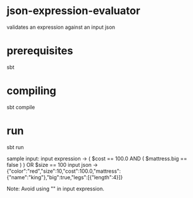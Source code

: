 # json-expression-evaluator
validates an expression against an input json

# prerequisites
sbt 

# compiling 
sbt compile

# run 
sbt run 

sample input:
input expression -> ( $cost == 100.0 AND ( $mattress.big == false ) ) OR $size == 100
input json -> {"color":"red","size":10,"cost":100.0,"mattress":{"name":"king"},"big":true,"legs":[{"length":4}]}

Note: Avoid using "" in input expression.
